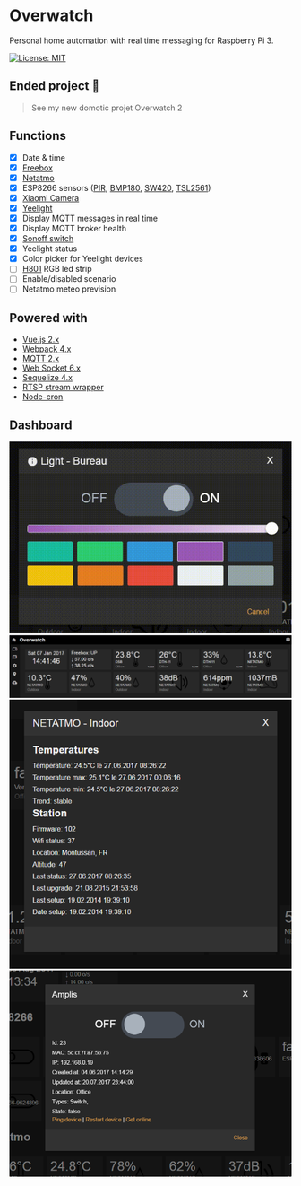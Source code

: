 # Overwatch

Personal home automation with real time messaging for Raspberry Pi 3.

[![License: MIT](https://img.shields.io/badge/license-MIT-blue.svg)](https://github.com/Wifsimster/overwatch/blob/master/LICENSE)

## Ended project :shit:

> See my new domotic projet Overwatch 2

## Functions

- [x] Date & time
- [x] [Freebox](https://dev.freebox.fr/sdk/)
- [x] [Netatmo](https://github.com/karbassi/netatmo)
- [x] ESP8266 sensors ([PIR](https://github.com/Wifsimster/pir-mqtt), [BMP180](https://github.com/Wifsimster/bmp180-mqtt), [SW420](https://github.com/Wifsimster/sw420-mqtt), [TSL2561](https://github.com/Wifsimster/tsl2561-mqtt))
- [x] [Xiaomi Camera](http://www.gearbest.com/ip-cameras/pp_615275.html)
- [x] [Yeelight](https://github.com/pmdroid/yeelight-wifi)
- [x] Display MQTT messages in real time
- [x] Display MQTT broker health
- [x] [Sonoff switch](https://www.itead.cc/sonoff-wifi-wireless-switch.html)
- [x] Yeelight status
- [x] Color picker for Yeelight devices
- [ ] [H801](https://github.com/Wifsimster/h801-mqtt/tree/master) RGB led strip
- [ ] Enable/disabled scenario
- [ ] Netatmo meteo prevision

## Powered with

- [Vue.js 2.x](https://vuejs.org/)
- [Webpack 4.x](https://webpack.js.org/)
- [MQTT 2.x](https://github.com/mqttjs/MQTT.js)
- [Web Socket 6.x](https://github.com/websockets/ws)
- [Sequelize 4.x](http://docs.sequelizejs.com/en/v3/)
- [RTSP stream wrapper](https://github.com/Wifsimster/node-rtsp-stream-es6)
- [Node-cron](https://github.com/merencia/node-cron)

## Dashboard

![scheme](https://github.com/Wifsimster/overwatch/blob/master/img/light_modal.gif)
![scheme](https://github.com/Wifsimster/overwatch/blob/master/img/cover.png)
![scheme](https://github.com/Wifsimster/overwatch/blob/master/img/cover_02.png)
![scheme](https://github.com/Wifsimster/overwatch/blob/master/img/cover_03.png)
